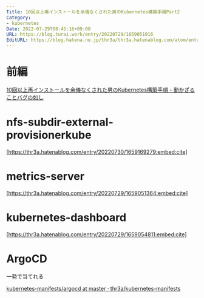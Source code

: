 ```yaml
---
Title: 10回以上再インストールを余儀なくされた男のKubernetes構築手順Part2
Category:
- kubernetes
Date: 2022-07-29T08:45:16+09:00
URL: https://blog.turai.work/entry/20220729/1659051916
EditURL: https://blog.hatena.ne.jp/thr3a/thr3a.hatenablog.com/atom/entry/4207112889903811371
---
```


# 前編

[10回以上再インストールを余儀なくされた男のKubernetes構築手順 - 動かざることバグの如し](https://thr3a.hatenablog.com/entry/20220718/1658126875)

# nfs-subdir-external-provisionerkube

[https://thr3a.hatenablog.com/entry/20220730/1659169279:embed:cite]

# metrics-server

[https://thr3a.hatenablog.com/entry/20220729/1659051364:embed:cite]

# kubernetes-dashboard

[https://thr3a.hatenablog.com/entry/20220729/1659054811:embed:cite]

# ArgoCD

一発で当てれる

[kubernetes-manifests/argocd at master · thr3a/kubernetes-manifests](https://github.com/thr3a/kubernetes-manifests/tree/master/argocd)
